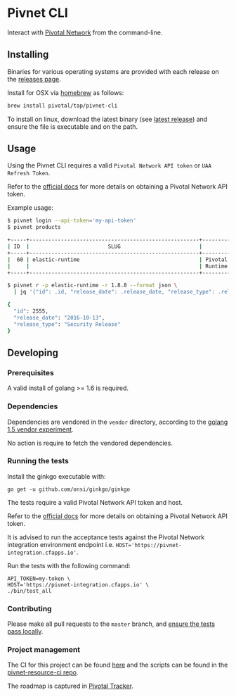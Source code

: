 # Pivnet CLI

Interact with [Pivotal Network](https://network.pivotal.io) from the command-line.

## Installing

Binaries for various operating systems are provided with each release on the
[releases page](https://github.com/pivotal-cf/pivnet-cli/releases).

Install for OSX via [homebrew](http://brew.sh/) as follows:

```sh
brew install pivotal/tap/pivnet-cli
```

To install on linux, download the latest binary
(see [latest release](https://github.com/pivotal-cf/pivnet-cli/releases/latest))
and ensure the file is executable and on the path.

## Usage

Using the Pivnet CLI requires a valid `Pivotal Network API token` or `UAA Refresh Token`.

Refer to the
[official docs](https://network.pivotal.io/docs/api#how-to-authenticate)
for more details on obtaining a Pivotal Network API token.

Example usage:

```sh
$ pivnet login --api-token='my-api-token'
$ pivnet products

+-----+------------------------------------------------------+--------------------------------+
| ID  |                         SLUG                         |              NAME              |
+-----+------------------------------------------------------+--------------------------------+
|  60 | elastic-runtime                                      | Pivotal Cloud Foundry Elastic  |
|     |                                                      | Runtime                        |
+-----+------------------------------------------------------+--------------------------------+

$ pivnet r -p elastic-runtime -r 1.8.8 --format json \
  | jq '{"id": .id, "release_date": .release_date, "release_type": .release_type}'

{
  "id": 2555,
  "release_date": "2016-10-13",
  "release_type": "Security Release"
}
```

## Developing

### Prerequisites

A valid install of golang >= 1.6 is required.

### Dependencies

Dependencies are vendored in the `vendor` directory, according to the
[golang 1.5 vendor experiment](https://www.google.com/url?sa=t&rct=j&q=&esrc=s&source=web&cd=1&cad=rja&uact=8&ved=0ahUKEwi7puWg7ZrLAhUN1WMKHeT4A7oQFggdMAA&url=https%3A%2F%2Fgolang.org%2Fs%2Fgo15vendor&usg=AFQjCNEPCAjj1lnni5apHdA7rW0crWs7Zw).

No action is require to fetch the vendored dependencies.

### Running the tests

Install the ginkgo executable with:

```
go get -u github.com/onsi/ginkgo/ginkgo
```

The tests require a valid Pivotal Network API token and host.

Refer to the
[official docs](https://network.pivotal.io/docs/api#how-to-authenticate)
for more details on obtaining a Pivotal Network API token.

It is advised to run the acceptance tests against the Pivotal Network integration
environment endpoint i.e. `HOST='https://pivnet-integration.cfapps.io'`.

Run the tests with the following command:

```
API_TOKEN=my-token \
HOST='https://pivnet-integration.cfapps.io' \
./bin/test_all
```

### Contributing

Please make all pull requests to the `master` branch, and
[ensure the tests pass locally](https://github.com/pivotal-cf/pivnet-cli#running-the-tests).

### Project management

The CI for this project can be found
[here](https://p-concourse.wings.cf-app.com/teams/system-team-pivnet-resource-pivnet-resource-657d)
and the scripts can be found in the
[pivnet-resource-ci repo](https://github.com/pivotal-cf/pivnet-resource-ci).

The roadmap is captured in [Pivotal Tracker](https://www.pivotaltracker.com/projects/1474244).
